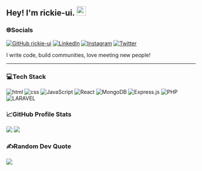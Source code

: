 
## Hey! I'm rickie-ui. <img src="https://media.giphy.com/media/hvRJCLFzcasrR4ia7z/giphy.gif" width="25px">

### 🌐Socials

[![GitHub rickie-ui](https://img.shields.io/github/followers/rickie-ui?label=follow&style=social)](https://github.com/rickie-ui)
[![LinkedIn](https://img.shields.io/badge/LinkedIn-%230077B5.svg?logo=linkedin&logoColor=white)](https://linkedin.com/in/muciraerick)
[![Instagram](https://img.shields.io/badge/Instagram-%23E4405F.svg?logo=Instagram&logoColor=white)](https://instagram.com/rickie_ui)
[![Twitter](https://img.shields.io/badge/Twitter-%231DA1F2.svg?logo=Twitter&logoColor=white)](https://twitter.com/rickie_ui)
  
I write code, build communities, love meeting new people!

---

### 💻Tech Stack

![html](https://img.shields.io/badge/html-D84B38?style=for-the-badge&logo=html5&logoColor=E9E9E9)
![css](https://img.shields.io/badge/CSS-278EC3?style=for-the-badge&logo=css3&logoColor=E9E9E9)
![JavaScript](https://img.shields.io/badge/JavaScript-EDB94F?style=for-the-badge&logo=javascript&logoColor=white)
![React](https://img.shields.io/badge/react-%2320232a.svg?style=for-the-badge&logo=react&logoColor=%2361DAFB)
![MongoDB](https://img.shields.io/badge/MongoDB-001C29?style=for-the-badge&logo=mongodb&logoColor=4EA94B)
![Express.js](https://img.shields.io/badge/express.js-%23404d59.svg?style=for-the-badge&logo=express&logoColor=%2361DAFB)
![PHP](https://img.shields.io/badge/php-%23404d59.svg?style=for-the-badge&logo=php&logoColor=%7A86B8)
![LARAVEL](https://img.shields.io/badge/laravel-F3413E?style=for-the-badge&logo=laravel&logoColor=E9E9E9)


### :chart_with_upwards_trend:GitHub Profile Stats

![](https://github-readme-stats.vercel.app/api?username=rickie-ui&theme=radical&hide_border=false&include_all_commits=false&count_private=false) 
![](https://github-readme-streak-stats.herokuapp.com/?user=rickie-ui&theme=radical&hide_border=false&float=right)
<br/>

### ✍️Random Dev Quote
![](https://quotes-github-readme.vercel.app/api?type=horizontal&theme=radical)

  
